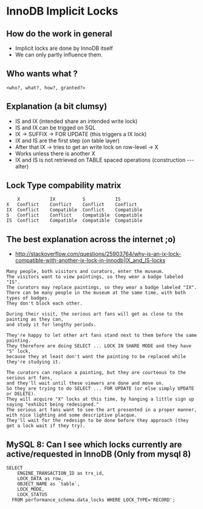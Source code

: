 # InnoDB Implicit Locks 

## How do the work in general 

  * Implicit locks are done by InnoDB itself 
  * We can only partly influence them. 
  
## Who wants what ? 

```
<who?, what?, how?, granted?>
```

## Explanation (a bit clumsy) 

  * IS and IX (intended share an intended write lock) 
  * IS and IX can be trigged on SQL
  * IX -> SUFFIX -> FOR UPDATE (this triggers a IX lock) 
  * IX and IS are the first step (on table layer) 
  * After that IX -> tries to get an write lock on row-level -> X 
  * Works unless there is another X 
  * IX and IS is not retrieved on TABLE spaced operations (construction --- alter) 

## Lock Type compability matrix 

```
    X           IX          S           IS
X   Conflict    Conflict    Conflict    Conflict
IX  Conflict    Compatible  Conflict    Compatible
S   Conflict    Conflict    Compatible  Compatible
IS  Conflict    Compatible  Compatible  Compatible
```


## The best explanation across the internet ;o) 

  * http://stackoverflow.com/questions/25903764/why-is-an-ix-lock-compatible-with-another-ix-lock-in-innodb|IX_and_IS-locks

```
Many people, both visitors and curators, enter the museum. 
The visitors want to view paintings, so they wear a badge labeled "IS". 
The curators may replace paintings, so they wear a badge labeled "IX". 
There can be many people in the museum at the same time, with both types of badges. 
They don't block each other.

During their visit, the serious art fans will get as close to the painting as they can, 
and study it for lengthy periods. 

They're happy to let other art fans stand next to them before the same painting. 
They therefore are doing SELECT ... LOCK IN SHARE MODE and they have "S" lock, 
because they at least don't want the painting to be replaced while they're studying it.

The curators can replace a painting, but they are courteous to the serious art fans, 
and they'll wait until these viewers are done and move on. 
So they are trying to do SELECT ... FOR UPDATE (or else simply UPDATE or DELETE). 
They will acquire "X" locks at this time, by hanging a little sign up saying "exhibit being redesigned." 
The serious art fans want to see the art presented in a proper manner, with nice lighting and some descriptive placque. 
They'll wait for the redesign to be done before they approach (they get a lock wait if they try).
```



## MySQL 8: Can I see which locks currently are active/requested in InnoDB (Only from mysql 8) 

```
SELECT 
    ENGINE_TRANSACTION_ID as trx_id,
    LOCK_DATA as row,
    OBJECT_NAME as `table`,
    LOCK_MODE,
    LOCK_STATUS 
  FROM performance_schema.data_locks WHERE LOCK_TYPE='RECORD';
```



